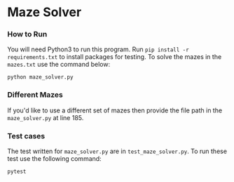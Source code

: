 # Maze Solver

### How to Run
You will need Python3 to run this program.
Run `pip install -r requirements.txt` to install packages for testing.
To solve the mazes in the `mazes.txt` use the command below:

```
python maze_solver.py
```

### Different Mazes
If you'd like to use a different set of mazes then provide the file path in the `maze_solver.py` at line 185.


### Test cases
The test written for `maze_solver.py` are in `test_maze_solver.py`.
To run these test use the following command: 

```
pytest
```